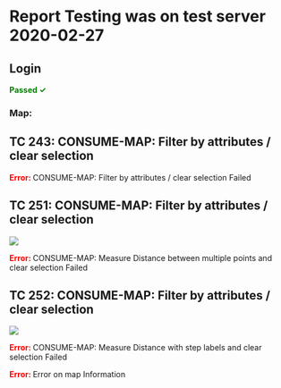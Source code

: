 # Report Testing was on test server 2020-02-27

## Login

<span style="color:green"><b> Passed  ✓  </b></span>

### Map:

## TC 243: CONSUME-MAP: Filter by attributes / clear selection 

<span style="color:red"><b> Error: </b></span> CONSUME-MAP: Filter by attributes / clear selection Failed

## TC 251: CONSUME-MAP: Filter by attributes / clear selection 

![](https://storage.googleapis.com/was-testing/screenShot3103HHOZ7GtIYl0y.png?authuser=1)

<span style="color:red"><b> Error: </b></span> CONSUME-MAP: Measure Distance between multiple points and clear selection Failed

## TC 252: CONSUME-MAP: Filter by attributes / clear selection 

![](https://storage.googleapis.com/was-testing/screenShot31030XkhpBEtqMYf.png?authuser=1)

<span style="color:red"><b> Error: </b></span> CONSUME-MAP: Measure Distance with step labels and clear selection Failed

<span style="color:red"><b> Error: </b></span> Error on map Information 